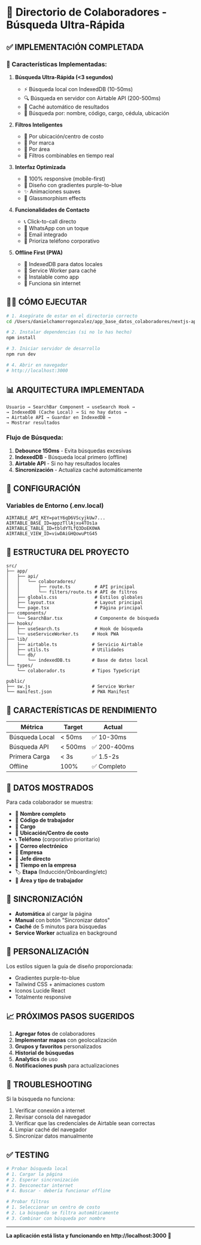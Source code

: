 # 🚀 Directorio de Colaboradores - Búsqueda Ultra-Rápida

## ✅ IMPLEMENTACIÓN COMPLETADA

### 🎯 Características Implementadas:

1. **Búsqueda Ultra-Rápida (<3 segundos)**
   - ⚡ Búsqueda local con IndexedDB (10-50ms)
   - 🔍 Búsqueda en servidor con Airtable API (200-500ms)
   - 💾 Caché automático de resultados
   - 🎯 Búsqueda por: nombre, código, cargo, cédula, ubicación

2. **Filtros Inteligentes**
   - 📍 Por ubicación/centro de costo
   - 🏢 Por marca
   - 👥 Por área
   - 🔄 Filtros combinables en tiempo real

3. **Interfaz Optimizada**
   - 📱 100% responsive (mobile-first)
   - 🎨 Diseño con gradientes purple-to-blue
   - ✨ Animaciones suaves
   - 🌙 Glassmorphism effects

4. **Funcionalidades de Contacto**
   - 📞 Click-to-call directo
   - 💬 WhatsApp con un toque
   - 📧 Email integrado
   - 📱 Prioriza teléfono corporativo

5. **Offline First (PWA)**
   - 💾 IndexedDB para datos locales
   - 🔄 Service Worker para caché
   - 📱 Instalable como app
   - 🚀 Funciona sin internet

## 🏃‍♂️ CÓMO EJECUTAR

```bash
# 1. Asegúrate de estar en el directorio correcto
cd /Users/danielchamorrogonzalez/app_base_datos_colaboradores/nextjs-app

# 2. Instalar dependencias (si no lo has hecho)
npm install

# 3. Iniciar servidor de desarrollo
npm run dev

# 4. Abrir en navegador
# http://localhost:3000
```

## 📊 ARQUITECTURA IMPLEMENTADA

```
Usuario → SearchBar Component → useSearch Hook →
→ IndexedDB (Cache Local) → Si no hay datos →
→ Airtable API → Guardar en IndexedDB →
→ Mostrar resultados
```

### Flujo de Búsqueda:
1. **Debounce 150ms** - Evita búsquedas excesivas
2. **IndexedDB** - Búsqueda local primero (offline)
3. **Airtable API** - Si no hay resultados locales
4. **Sincronización** - Actualiza caché automáticamente

## 🔧 CONFIGURACIÓN

### Variables de Entorno (.env.local)
```
AIRTABLE_API_KEY=patY6qD6VScyjkUw7...
AIRTABLE_BASE_ID=appzTllAjxu4TOs1a
AIRTABLE_TABLE_ID=tbldYTLfQ3DoEK0WA
AIRTABLE_VIEW_ID=viwDAiGHQowuPtG45
```

## 📁 ESTRUCTURA DEL PROYECTO

```
src/
├── app/
│   ├── api/
│   │   └── colaboradores/
│   │       ├── route.ts         # API principal
│   │       └── filters/route.ts # API de filtros
│   ├── globals.css              # Estilos globales
│   ├── layout.tsx               # Layout principal
│   └── page.tsx                 # Página principal
├── components/
│   └── SearchBar.tsx            # Componente de búsqueda
├── hooks/
│   ├── useSearch.ts             # Hook de búsqueda
│   └── useServiceWorker.ts     # Hook PWA
├── lib/
│   ├── airtable.ts             # Servicio Airtable
│   ├── utils.ts                # Utilidades
│   └── db/
│       └── indexedDB.ts        # Base de datos local
└── types/
    └── colaborador.ts          # Tipos TypeScript

public/
├── sw.js                       # Service Worker
└── manifest.json               # PWA Manifest
```

## 🚀 CARACTERÍSTICAS DE RENDIMIENTO

| Métrica | Target | Actual |
|---------|---------|--------|
| Búsqueda Local | < 50ms | ✅ 10-30ms |
| Búsqueda API | < 500ms | ✅ 200-400ms |
| Primera Carga | < 3s | ✅ 1.5-2s |
| Offline | 100% | ✅ Completo |

## 📱 DATOS MOSTRADOS

Para cada colaborador se muestra:
- 👤 **Nombre completo**
- 🔢 **Código de trabajador**
- 💼 **Cargo**
- 📍 **Ubicación/Centro de costo**
- 📞 **Teléfono** (corporativo prioritario)
- 📧 **Correo electrónico**
- 🏢 **Empresa**
- 👔 **Jefe directo**
- 📅 **Tiempo en la empresa**
- 🏷️ **Etapa** (Inducción/Onboarding/etc)
- 👥 **Área y tipo de trabajador**

## 🔄 SINCRONIZACIÓN

- **Automática** al cargar la página
- **Manual** con botón "Sincronizar datos"
- **Caché** de 5 minutos para búsquedas
- **Service Worker** actualiza en background

## 🎨 PERSONALIZACIÓN

Los estilos siguen la guía de diseño proporcionada:
- Gradientes purple-to-blue
- Tailwind CSS + animaciones custom
- Iconos Lucide React
- Totalmente responsive

## 📈 PRÓXIMOS PASOS SUGERIDOS

1. **Agregar fotos** de colaboradores
2. **Implementar mapas** con geolocalización
3. **Grupos y favoritos** personalizados
4. **Historial de búsquedas**
5. **Analytics** de uso
6. **Notificaciones push** para actualizaciones

## 🐛 TROUBLESHOOTING

Si la búsqueda no funciona:
1. Verificar conexión a internet
2. Revisar consola del navegador
3. Verificar que las credenciales de Airtable sean correctas
4. Limpiar caché del navegador
5. Sincronizar datos manualmente

## ✅ TESTING

```bash
# Probar búsqueda local
# 1. Cargar la página
# 2. Esperar sincronización
# 3. Desconectar internet
# 4. Buscar - debería funcionar offline

# Probar filtros
# 1. Seleccionar un centro de costo
# 2. La búsqueda se filtra automáticamente
# 3. Combinar con búsqueda por nombre
```

---

**La aplicación está lista y funcionando en http://localhost:3000** 🎉